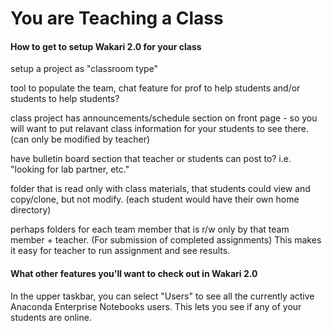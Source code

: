 # You are Teaching a Class

#### How to get to setup Wakari 2.0 for your class

setup a project as "classroom type"

tool to populate the team, chat feature for prof to help students and/or students to help students?

class project has announcements/schedule section on front page - so you will want to put relavant class information for your students to see there. (can only be modified by teacher)

have bulletin board section that teacher or students can post to? i.e. "looking for lab partner, etc."

folder that is read only with class materials, that students could view and copy/clone, but not modify.
(each student would have their own home directory)

perhaps folders for each team member that is r/w only by that team member + teacher. (For submission of completed assignments)
This makes it easy for teacher to run assignment and see results.

#### What other features you'll want to check out in Wakari 2.0

In the upper taskbar, you can select "Users" to see all the currently active Anaconda Enterprise Notebooks users. This lets you see if any of
your students are online.
